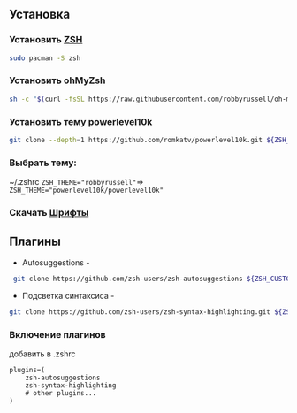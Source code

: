 ## Установка
### Установить [ZSH](https://github.com/ohmyzsh/ohmyzsh/wiki/Installing-ZSH)
```zsh title="terminal"
sudo pacman -S zsh
```
### Установить ohMyZsh
```zsh title="terminal"
sh -c "$(curl -fsSL https://raw.githubusercontent.com/robbyrussell/oh-my-zsh/master/tools/install.sh)"
```
### Установить тему powerlevel10k 
```zsh title="terminal"
git clone --depth=1 https://github.com/romkatv/powerlevel10k.git ${ZSH_CUSTOM:-$HOME/.oh-my-zsh/custom}/themes/powerlevel10k
```
### Выбрать тему:
~/.zshrc `ZSH_THEME="robbyrussell"`=> `ZSH_THEME="powerlevel10k/powerlevel10k"` 
### Скачать [Шрифты](https://github.com/romkatv/powerlevel10k/blob/master/font.md)

## Плагины
- Autosuggestions - 
```zsh title="terminal"
 git clone https://github.com/zsh-users/zsh-autosuggestions ${ZSH_CUSTOM:-~/.oh-my-zsh/custom}/plugins/zsh-autosuggestions
```
- Подсветка синтаксиса - 
```zsh title="terminal"
git clone https://github.com/zsh-users/zsh-syntax-highlighting.git ${ZSH_CUSTOM:-~/.oh-my-zsh/custom}/plugins/zsh-syntax-highlighting
```

### Включение плагинов
добавить в .zshrc
```text
plugins=(
    zsh-autosuggestions
    zsh-syntax-highlighting
    # other plugins...
)
```